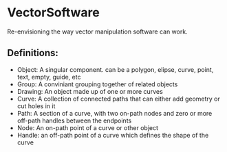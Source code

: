# VectorSoftware
Re-envisioning the way vector manipulation software can work.

## Definitions:
- Object: A singular component. can be a polygon, elipse, curve, point, text, empty, guide, etc
- Group: A conviniant grouping together of related objects
- Drawing: An object made up of one or more curves
- Curve: A collection of connected paths that can either add geometry or cut holes in it
- Path: A section of a curve, with two on-path nodes and zero or more off-path handles between the endpoints
- Node: An on-path point of a curve or other object
- Handle: an off-path point of a curve which defines the shape of the curve